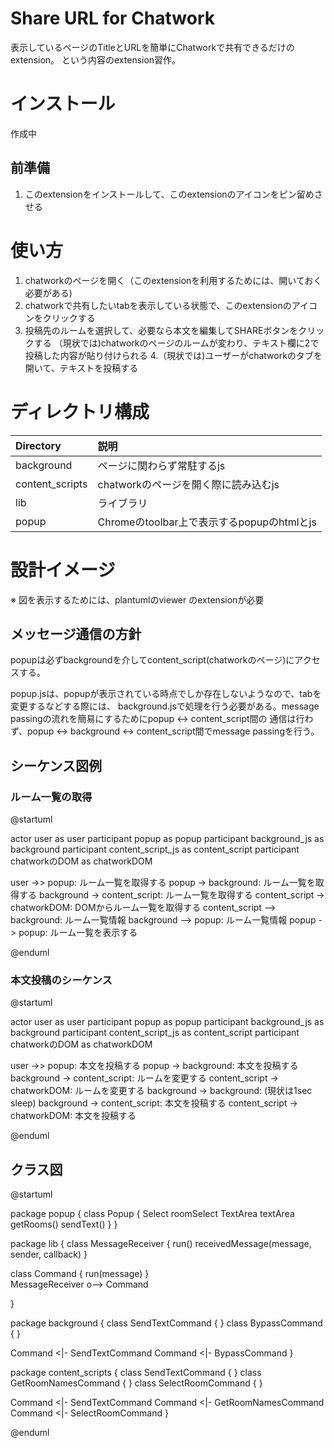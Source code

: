 # Share URL for Chatwork

表示しているページのTitleとURLを簡単にChatworkで共有できるだけのextension。
という内容のextension習作。

# インストール

作成中

## 前準備
1. このextensionをインストールして、このextensionのアイコンをピン留めさせる

# 使い方

1. chatworkのページを開く（このextensionを利用するためには、開いておく必要がある)
2. chatworkで共有したいtabを表示している状態で、このextensionのアイコンをクリックする
3. 投稿先のルームを選択して、必要なら本文を編集してSHAREボタンをクリックする
  （現状では)chatworkのページのルームが変わり、テキスト欄に2で投稿した内容が貼り付けられる
4.（現状では)ユーザーがchatworkのタブを開いて、テキストを投稿する

# ディレクトリ構成

|Directory|説明|
|:--------|:---|
|background|ページに関わらず常駐するjs|
|content_scripts|chatworkのページを開く際に読み込むjs|
|lib|ライブラリ|
|popup|Chromeのtoolbar上で表示するpopupのhtmlとjs|

# 設計イメージ

※ 図を表示するためには、plantumlのviewer のextensionが必要

## メッセージ通信の方針

popupは必ずbackgroundを介してcontent_script(chatworkのページ)にアクセスする。

popup.jsは、popupが表示されている時点でしか存在しないようなので、tabを変更するなどする際には、
background.jsで処理を行う必要がある。message passingの流れを簡易にするためにpopup <-> content_script間の
通信は行わず、popup <-> background <-> content_script間でmessage passingを行う。

## シーケンス図例

### ルーム一覧の取得

@startuml

actor user as user
participant popup as popup
participant background_js as background
participant content_script_js as content_script
participant chatworkのDOM as chatworkDOM

user ->> popup: ルーム一覧を取得する
popup -> background: ルーム一覧を取得する
background -> content_script: ルーム一覧を取得する
content_script -> chatworkDOM: DOMからルーム一覧を取得する
content_script --> background: ルーム一覧情報
background --> popup: ルーム一覧情報
popup -> popup: ルーム一覧を表示する

@enduml

### 本文投稿のシーケンス

@startuml

actor user as user
participant popup as popup
participant background_js as background
participant content_script_js as content_script
participant chatworkのDOM as chatworkDOM

user ->> popup: 本文を投稿する
popup -> background: 本文を投稿する
background -> content_script: ルームを変更する
content_script -> chatworkDOM: ルームを変更する
background -> background: (現状は1sec sleep)
background -> content_script: 本文を投稿する
content_script -> chatworkDOM: 本文を投稿する

@enduml

## クラス図

@startuml

package popup {
  class Popup {
    Select roomSelect
    TextArea textArea
    getRooms()
    sendText()
  }
}

package lib {
  class MessageReceiver {
    run()
    receivedMessage(message, sender, callback)
  }

  class Command {
    run(message)
  }  
  MessageReceiver o--> Command

}

package background {
  class SendTextCommand {
  }
  class BypassCommand {
  }

  Command <|- SendTextCommand
  Command <|- BypassCommand
}  

package content_scripts {
  class SendTextCommand {
  }
  class GetRoomNamesCommand {
  }
  class SelectRoomCommand {
  }

  Command <|- SendTextCommand
  Command <|- GetRoomNamesCommand
  Command <|- SelectRoomCommand
}  

@enduml


